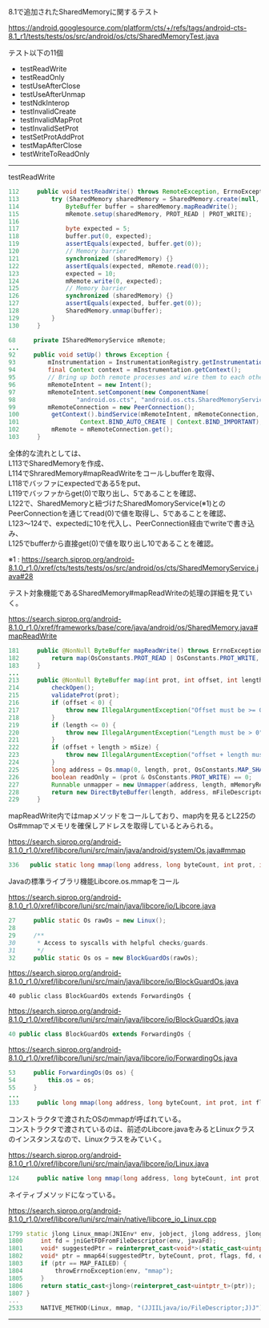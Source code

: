 8.1で追加されたSharedMemoryに関するテスト

https://android.googlesource.com/platform/cts/+/refs/tags/android-cts-8.1_r1/tests/tests/os/src/android/os/cts/SharedMemoryTest.java

テスト以下の11個

- testReadWrite
- testReadOnly
- testUseAfterClose
- testUseAfterUnmap
- testNdkInterop
- testInvalidCreate
- testInvalidMapProt
- testInvalidSetProt
- testSetProtAddProt
- testMapAfterClose
- testWriteToReadOnly

---

testReadWrite

```java
112     public void testReadWrite() throws RemoteException, ErrnoException {
113         try (SharedMemory sharedMemory = SharedMemory.create(null, 1)) {
114             ByteBuffer buffer = sharedMemory.mapReadWrite();
115             mRemote.setup(sharedMemory, PROT_READ | PROT_WRITE);
116 
117             byte expected = 5;
118             buffer.put(0, expected);
119             assertEquals(expected, buffer.get(0));
120             // Memory barrier
121             synchronized (sharedMemory) {}
122             assertEquals(expected, mRemote.read(0));
123             expected = 10;
124             mRemote.write(0, expected);
125             // Memory barrier
126             synchronized (sharedMemory) {}
127             assertEquals(expected, buffer.get(0));
128             SharedMemory.unmap(buffer);
129         }
130     }
```

```java
68     private ISharedMemoryService mRemote;
...
92     public void setUp() throws Exception {
93         mInstrumentation = InstrumentationRegistry.getInstrumentation();
94         final Context context = mInstrumentation.getContext();
95         // Bring up both remote processes and wire them to each other
96         mRemoteIntent = new Intent();
97         mRemoteIntent.setComponent(new ComponentName(
98                 "android.os.cts", "android.os.cts.SharedMemoryService"));
99         mRemoteConnection = new PeerConnection();
100         getContext().bindService(mRemoteIntent, mRemoteConnection,
101                 Context.BIND_AUTO_CREATE | Context.BIND_IMPORTANT);
102         mRemote = mRemoteConnection.get();
103     }
```

全体的な流れとしては、  
L113でSharedMemoryを作成、  
L114でShraredMemory#mapReadWriteをコールしbufferを取得、  
L118でバッファにexpectedである5をput、  
L119でバッファからget(0)で取り出し、5であることを確認、  
L122で、SharedMemoryと紐づけたSharedMomoryService(※1)とのPeerConnectionを通じてread(0)で値を取得し、5であることを確認、  
L123～124で、expectedに10を代入し、PeerConnection経由でwriteで書き込み、  
L125でbufferから直接get(0)で値を取り出し10であることを確認。  

※1 : https://search.siprop.org/android-8.1.0_r1.0/xref/cts/tests/tests/os/src/android/os/cts/SharedMemoryService.java#28
  
テスト対象機能であるSharedMemory#mapReadWriteの処理の詳細を見ていく。  

https://search.siprop.org/android-8.1.0_r1.0/xref/frameworks/base/core/java/android/os/SharedMemory.java#mapReadWrite  

```java
181     public @NonNull ByteBuffer mapReadWrite() throws ErrnoException {
182         return map(OsConstants.PROT_READ | OsConstants.PROT_WRITE, 0, mSize);
183     }
...
213     public @NonNull ByteBuffer map(int prot, int offset, int length) throws ErrnoException {
214         checkOpen();
215         validateProt(prot);
216         if (offset < 0) {
217             throw new IllegalArgumentException("Offset must be >= 0");
218         }
219         if (length <= 0) {
220             throw new IllegalArgumentException("Length must be > 0");
221         }
222         if (offset + length > mSize) {
223             throw new IllegalArgumentException("offset + length must not exceed getSize()");
224         }
225         long address = Os.mmap(0, length, prot, OsConstants.MAP_SHARED, mFileDescriptor, offset);
226         boolean readOnly = (prot & OsConstants.PROT_WRITE) == 0;
227         Runnable unmapper = new Unmapper(address, length, mMemoryRegistration.acquire());
228         return new DirectByteBuffer(length, address, mFileDescriptor, unmapper, readOnly);
229     }
```

mapReadWrite内ではmapメソッドをコールしており、map内を見るとL225のOs#mmapでメモリを確保しアドレスを取得しているとみられる。  

https://search.siprop.org/android-8.1.0_r1.0/xref/libcore/luni/src/main/java/android/system/Os.java#mmap
```java
336   public static long mmap(long address, long byteCount, int prot, int flags, FileDescriptor fd, long offset) throws ErrnoException { return Libcore.os.mmap(address, byteCount, prot, flags, fd, offset); }
```

Javaの標準ライブラリ機能Libcore.os.mmapをコール  

https://search.siprop.org/android-8.1.0_r1.0/xref/libcore/luni/src/main/java/libcore/io/Libcore.java
```java
27     public static Os rawOs = new Linux();
28 
29     /**
30      * Access to syscalls with helpful checks/guards.
31      */
32     public static Os os = new BlockGuardOs(rawOs);
```

https://search.siprop.org/android-8.1.0_r1.0/xref/libcore/luni/src/main/java/libcore/io/BlockGuardOs.java
```
40 public class BlockGuardOs extends ForwardingOs {
```

https://search.siprop.org/android-8.1.0_r1.0/xref/libcore/luni/src/main/java/libcore/io/BlockGuardOs.java
```java
40 public class BlockGuardOs extends ForwardingOs {
```

https://search.siprop.org/android-8.1.0_r1.0/xref/libcore/luni/src/main/java/libcore/io/ForwardingOs.java
```java
53     public ForwardingOs(Os os) {
54         this.os = os;
55     }
...
133     public long mmap(long address, long byteCount, int prot, int flags, FileDescriptor fd, long offset) throws ErrnoException { return os.mmap(address, byteCount, prot, flags, fd, offset); }
```

コンストラクタで渡されたOSのmmapが呼ばれている。  
コンストラクタで渡されているのは、前述のLibcore.javaをみるとLinuxクラスのインスタンスなので、Linuxクラスをみていく。  

https://search.siprop.org/android-8.1.0_r1.0/xref/libcore/luni/src/main/java/libcore/io/Linux.java
```java
124     public native long mmap(long address, long byteCount, int prot, int flags, FileDescriptor fd, long offset) throws ErrnoException;
```

ネイティブメソッドになっている。  

https://search.siprop.org/android-8.1.0_r1.0/xref/libcore/luni/src/main/native/libcore_io_Linux.cpp
```cpp
1799 static jlong Linux_mmap(JNIEnv* env, jobject, jlong address, jlong byteCount, jint prot, jint flags, jobject javaFd, jlong offset) {
1800     int fd = jniGetFDFromFileDescriptor(env, javaFd);
1801     void* suggestedPtr = reinterpret_cast<void*>(static_cast<uintptr_t>(address));
1802     void* ptr = mmap64(suggestedPtr, byteCount, prot, flags, fd, offset);
1803     if (ptr == MAP_FAILED) {
1804         throwErrnoException(env, "mmap");
1805     }
1806     return static_cast<jlong>(reinterpret_cast<uintptr_t>(ptr));
1807 }
...
2533     NATIVE_METHOD(Linux, mmap, "(JJIILjava/io/FileDescriptor;J)J"),
```

---

